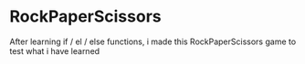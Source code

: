 # RockPaperScissors

After learning if / el / else functions, i made this RockPaperScissors game to test what i have learned 
